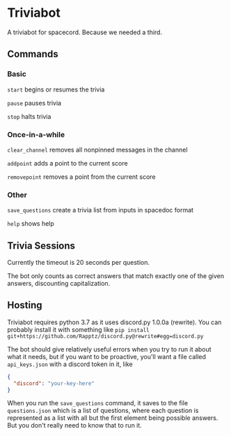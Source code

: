 # Triviabot
A triviabot for spacecord.  Because we needed a third.

## Commands
### Basic
`start` begins or resumes the trivia

`pause` pauses trivia

`stop`    halts trivia

### Once-in-a-while

`clear_channel` removes all nonpinned messages in the channel

`addpoint` adds a point to the current score

`removepoint` removes a point from the current score

### Other

`save_questions` create a trivia list from inputs in spacedoc format

`help`    shows help

## Trivia Sessions
Currently the timeout is 20 seconds per question.

The bot only counts as correct answers that match exactly one of the given answers, discounting capitalization.  

## Hosting
Triviabot requires python 3.7 as it uses discord.py 1.0.0a (rewrite).  You can probably install it with something like `pip install git+https://github.com/Rapptz/discord.py@rewrite#egg=discord.py` 


The bot should give relatively useful errors when you try to run it about what it needs, but if you want to be proactive, you'll want a file called `api_keys.json` with a discord token in it, like
```json
{
  "discord": "your-key-here"
}
```
When you run the `save_questions` command, it saves to the file `questions.json` which is a list of questions, where each question is represented as a list with all but the first element being possible answers.  But you don't really need to know that to run it.
